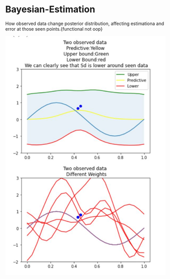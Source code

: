 # Bayesian-Estimation

How observed data change posterior distribution, affecting estimationa and error at those seen points.{functional not oop}

<img src="Capture.JPG" style="float: left; margin-right: 10px;" />
